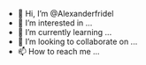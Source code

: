 - 👋 Hi, I’m @Alexanderfridel
- 👀 I’m interested in ...
- 🌱 I’m currently learning ...
- 💞️ I’m looking to collaborate on ...
- 📫 How to reach me ...

<!---
Alexanderfridel/Alexanderfridel is a ✨ special ✨ repository because its `README.md` (this file) appears on your GitHub profile.
You can click the Preview link to take a look at your changes.
--->
